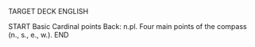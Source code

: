 TARGET DECK
ENGLISH

START
Basic
Cardinal points
Back: n.pl. Four main points of the compass (n., s., e., w.).
END
